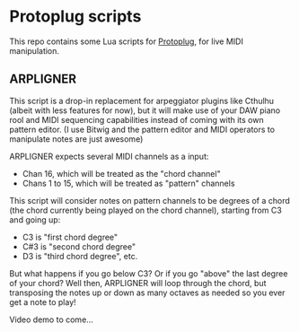 # Protoplug scripts

This repo contains some Lua scripts for [Protoplug](https://www.osar.fr/protoplug/), for live MIDI manipulation.

## ARPLIGNER

This script is a drop-in replacement for arpeggiator plugins like Cthulhu (albeit with less features for now),
but it will make use of your DAW piano rool and MIDI sequencing capabilities instead of coming with its own pattern editor.
(I use Bitwig and the pattern editor and MIDI operators to manipulate notes are just awesome)

ARPLIGNER expects several MIDI channels as a input:

- Chan 16, which will be treated as the "chord channel"
- Chans 1 to 15, which will be treated as "pattern" channels

This script will consider notes on pattern channels to be degrees of a chord (the chord currently being played on the chord channel), starting from C3 and going up:

- C3 is "first chord degree"
- C#3 is "second chord degree"
- D3 is "third chord degree", etc.

But what happens if you go below C3? Or if you go "above" the last degree of your chord? Well then, ARPLIGNER will loop through the chord, but transposing the notes up or down as many octaves as needed so you ever get a note to play!

Video demo to come...
